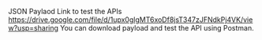 JSON Paylaod Link to test the APIs
https://drive.google.com/file/d/1upx0glgMT6xoDf8jsT347zJFNdkPj4VK/view?usp=sharing
You can download payload and test the API using Postman.
